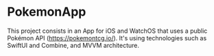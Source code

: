 # PokemonApp

This project consists in an App for iOS and WatchOS that uses a public Pokémon API (https://pokemontcg.io/). 
It's using technologies such as SwiftUI and Combine, and MVVM architecture.
